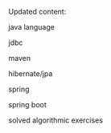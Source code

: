 Updated content:

java language

jdbc

maven

hibernate/jpa

spring

spring boot

solved algorithmic exercises
